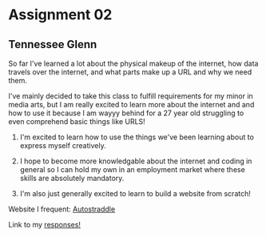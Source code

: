 # Assignment 02
## Tennessee Glenn

So far I've learned a lot about the physical makeup of the internet, how data travels over the internet, and what parts make up a URL and why we need them.

I've mainly decided to take this class to fulfill requirements for my minor in media arts, but I am really excited to learn more about the internet and and how to use it because I am wayyy behind for a 27 year old struggling to even comprehend basic things like URLS!

1. I'm excited to learn how to use the things we've been learning about to express myself creatively.

2. I hope to become more knowledgable about the internet and coding in general so I can hold my own in an employment market where these skills are absolutely mandatory.

3. I'm also just generally excited to learn to build a website from scratch!

Website I frequent: [Autostraddle](https://www.autostraddle.com/)

Link to my [responses!](../assignment-02/responses.txt)
